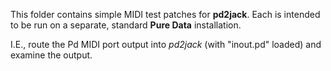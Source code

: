 
This folder contains simple MIDI test patches for **pd2jack**. Each is intended to be run on a separate, standard **Pure Data** installation.

I.E., route the Pd MIDI port output into *pd2jack* (with "inout.pd" loaded) and examine the output.